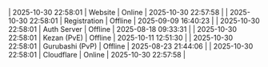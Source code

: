 | 2025-10-30 22:58:01 | Website | Online | 2025-10-30 22:57:58 |
| 2025-10-30 22:58:01 | Registration | Offline | 2025-09-09 16:40:23 |
| 2025-10-30 22:58:01 | Auth Server | Offline | 2025-08-18 09:33:31 |
| 2025-10-30 22:58:01 | Kezan (PvE) | Offline | 2025-10-11 12:51:30 |
| 2025-10-30 22:58:01 | Gurubashi (PvP) | Offline | 2025-08-23 21:44:06 |
| 2025-10-30 22:58:01 | Cloudflare | Online | 2025-10-30 22:57:58 |
